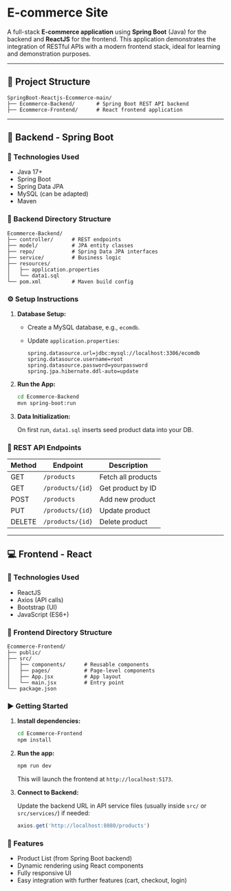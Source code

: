 

# E-commerce Site

A full-stack **E-commerce application** using **Spring Boot** (Java) for the backend and **ReactJS** for the frontend. This application demonstrates the integration of RESTful APIs with a modern frontend stack, ideal for learning and demonstration purposes.

---

## 📁 Project Structure

```
SpringBoot-Reactjs-Ecommerce-main/
├── Ecommerce-Backend/       # Spring Boot REST API backend
├── Ecommerce-Frontend/      # React frontend application
```

---

## 🧩 Backend - Spring Boot

### 🔧 Technologies Used

* Java 17+
* Spring Boot
* Spring Data JPA
* MySQL (can be adapted)
* Maven

### 📂 Backend Directory Structure

```
Ecommerce-Backend/
├── controller/      # REST endpoints
├── model/           # JPA entity classes
├── repo/            # Spring Data JPA interfaces
├── service/         # Business logic
├── resources/
│   ├── application.properties
│   └── data1.sql
└── pom.xml          # Maven build config
```

### ⚙️ Setup Instructions

1. **Database Setup:**

   * Create a MySQL database, e.g., `ecomdb`.
   * Update `application.properties`:

     ```properties
     spring.datasource.url=jdbc:mysql://localhost:3306/ecomdb
     spring.datasource.username=root
     spring.datasource.password=yourpassword
     spring.jpa.hibernate.ddl-auto=update
     ```

2. **Run the App:**

   ```bash
   cd Ecommerce-Backend
   mvn spring-boot:run
   ```

3. **Data Initialization:**

   On first run, `data1.sql` inserts seed product data into your DB.

### 📡 REST API Endpoints

| Method | Endpoint         | Description        |
| ------ | ---------------- | ------------------ |
| GET    | `/products`      | Fetch all products |
| GET    | `/products/{id}` | Get product by ID  |
| POST   | `/products`      | Add new product    |
| PUT    | `/products/{id}` | Update product     |
| DELETE | `/products/{id}` | Delete product     |

---

## 💻 Frontend - React

### 🔧 Technologies Used

* ReactJS
* Axios (API calls)
* Bootstrap (UI)
* JavaScript (ES6+)

### 📂 Frontend Directory Structure

```
Ecommerce-Frontend/
├── public/
├── src/
│   ├── components/      # Reusable components
│   ├── pages/           # Page-level components
│   ├── App.jsx          # App layout
│   └── main.jsx         # Entry point
└── package.json
```

### ▶️ Getting Started

1. **Install dependencies:**

   ```bash
   cd Ecommerce-Frontend
   npm install
   ```

2. **Run the app:**

   ```bash
   npm run dev
   ```

   This will launch the frontend at `http://localhost:5173`.

3. **Connect to Backend:**

   Update the backend URL in API service files (usually inside `src/` or `src/services/`) if needed:

   ```js
   axios.get('http://localhost:8080/products')
   ```

### 🧩 Features

* Product List (from Spring Boot backend)
* Dynamic rendering using React components
* Fully responsive UI
* Easy integration with further features (cart, checkout, login)

